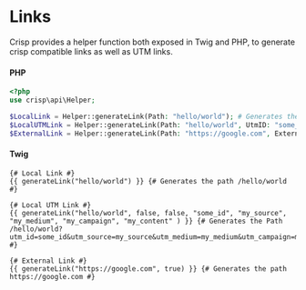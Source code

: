 # Links

Crisp provides a helper function both exposed in Twig and PHP, to generate crisp compatible links as well as UTM links.

<!-- tabs:start -->

#### **PHP**
```php
<?php
use crisp\api\Helper;

$LocalLink = Helper::generateLink(Path: "hello/world"); # Generates the path /hello/world
$LocalUTMLink = Helper::generateLink(Path: "hello/world", UtmID: "some_id", UtmSource: "my_source", UtmMedium: "my_medium", UtmCampaign: "my_campaign", UtmContent: "my_content" ); # Generates the path /hello/world?utm_id=some_id&utm_source=my_source&utm_medium=my_medium&utm_campaign=my_campaign&utm_content=my_content
$ExternalLink = Helper::generateLink(Path: "https://google.com", External: true): # Generates the path https://google.com
```

#### **Twig**
```twig
{# Local Link #}
{{ generateLink("hello/world") }} {# Generates the path /hello/world #}

{# Local UTM Link #}
{{ generateLink("hello/world", false, false, "some_id", "my_source", "my_medium", "my_campaign", "my_content" ) }} {# Generates the Path /hello/world?utm_id=some_id&utm_source=my_source&utm_medium=my_medium&utm_campaign=my_campaign&utm_content=my_content #}

{# External Link #}
{{ generateLink("https://google.com", true) }} {# Generates the path https://google.com #}
```
<!-- tabs:end -->